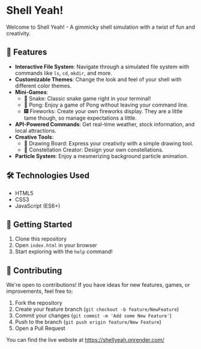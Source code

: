 # Shell Yeah!

Welcome to Shell Yeah! - A gimmicky shell simulation with a twist of fun and creativity.

## 🚀 Features

- **Interactive File System**: Navigate through a simulated file system with commands like `ls`, `cd`, `mkdir`, and more.
- **Customizable Themes**: Change the look and feel of your shell with different color themes.
- **Mini-Games**: 
  - 🐍 Snake: Classic snake game right in your terminal!
  - 🏓 Pong: Enjoy a game of Pong without leaving your command line.
  - 🎆 Fireworks: Create your own fireworks display. They are a little tame though, so manage expectations a little.
- **API-Powered Commands**: Get real-time weather, stock information, and local attractions.
- **Creative Tools**:
  - 🎨 Drawing Board: Express your creativity with a simple drawing tool.
  - 🌠 Constellation Creator: Design your own constellations.
- **Particle System**: Enjoy a mesmerizing background particle animation.

## 🛠️ Technologies Used

- HTML5
- CSS3
- JavaScript (ES6+)


## 🚦 Getting Started

1. Clone this repository
2. Open `index.html` in your browser
3. Start exploring with the `help` command!

## 🤝 Contributing

We're open to contributions! If you have ideas for new features, games, or improvements, feel free to:

1. Fork the repository
2. Create your feature branch (`git checkout -b feature/NewFeature`)
3. Commit your changes (`git commit -m 'Add some New Feature'`)
4. Push to the branch (`git push origin feature/New Feature`)
5. Open a Pull Request


You can find the live webiste at 
https://shellyeah.onrender.com/
